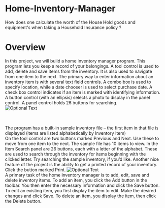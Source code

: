 # Home-Inventory-Manager
How does one calculate the worth of the House Hold goods and equipment's when taking a Household Insurance policy ?
# Overview
In this project, we will build a home inventory manager program. This program lets you keep a
record of your belongings.
A tool control is used to add, delete and save items from the inventory. It is also used to
navigate from one item to the next. The primary way to enter information about an inventory item is
with several text field controls. A combo box is used to specify location, while a date chooser is
used to select purchase date. A check box control indicates if an item is marked with identifying
information. A button control (with an ellipsis) selects a photo to display in the panel control. A
panel control holds 26 buttons for searching.
</br>
![Optional Text](../master/im1.png)

</br></br>
The program has a built-in sample inventory file – the first item in that file is displayed (items are
listed alphabetically by Inventory Item)
</br>
On the tool control are two buttons marked Previous and Next. Use these to move from one item to the
next. The sample file has 10 items to view. In the Item Search panel are 26 buttons, each with a
letter of the alphabet. These are used to search through the inventory for items beginning with the
clicked letter. Try searching the sample inventory, if you’d like.
Another nice feature of the project is the ability to get a printed record of your inventory. Click the
button marked Print.
![Optional Text](../master/im3.png)
</br>
A primary task of the home inventory manager is to add, edit, save and delete inventory items. To add
an item, you click the Add button in the toolbar. You then enter the necessary information and click the
Save button. To edit an existing item, you first display the item to edit. Make the desired changes and
click Save. To delete an item, you display the item, then click the Delete button.
</br>
